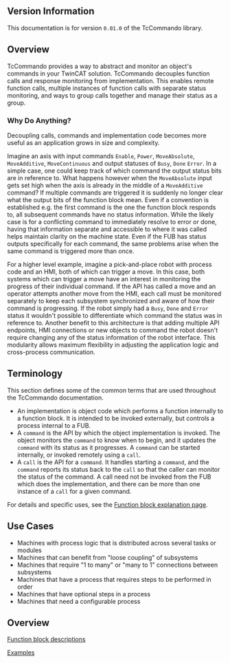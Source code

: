 ## Version Information
This documentation is for version `0.01.0` of the TcCommando library.

## Overview
TcCommando provides a way to abstract and monitor an object's commands in your TwinCAT solution. TcCommando decouples function calls and response monitoring from implementation. This enables remote function calls, multiple instances of function calls with separate status monitoring, and ways to group calls together and manage their status as a group. 
### Why Do Anything?
Decoupling calls, commands and implementation code becomes more useful as an application grows in size and complexity. 

Imagine an axis with input commands `Enable`, `Power`, `MoveAbsolute`, `MoveAdditive`, `MoveContinuous` and output statuses of `Busy`, `Done` `Error`. In a simple case, one could keep track of which command the output status bits are in reference to. What happens however when the `MoveAbsolute` input gets set high when the axis is already in the middle of a `MoveAdditive` command? If multiple commands are triggered it is suddenly no longer clear what the output bits of the function block mean. Even if a convention is established e.g. the first command is the one the function block responds to, all subsequent commands have no status information. While the likely case is for a conflicting command to immediately resolve to error or done, having that information separate and accessible to where it was called helps maintain clarity on the machine state. Even if the FUB has status outputs specifically for each command, the same problems arise when the same command is triggered more than once. 

For a higher level example, imagine a pick-and-place robot with process code and an HMI, both of which can trigger a move. In this case, both systems which can trigger a move have an interest in monitoring the progress of their individual command. If the API has called a move and an operator attempts another move from the HMI, each call must be monitored separately to keep each subsystem synchronized and aware of how their command is progressing. If the robot simply had a `Busy`, `Done` and `Error` status it wouldn't possible to differentiate which command the status was in reference to. Another benefit to this architecture is that adding multiple API endpoints, HMI connections or new objects to command the robot doesn't require changing any of the status information of the robot interface. This modularity allows maximum flexibility in adjusting the application logic and cross-process communication.

## Terminology

This section defines some of the common terms that are used throughout the TcCommando documentation.

- An implementation is object code which performs a function internally to a function block. It is intended to be invoked externally, but controls a process internal to a FUB.
- A `command` is the API by which the object implementation is invoked. The object monitors the `command` to know when to begin, and it updates the `command` with its status as it progresses. A `command` can be started internally, or invoked remotely using a `call`. 
- A `call` is the API for a `command`. It handles starting a `command`, and the `command` reports its status back to the `call` so that the caller can monitor the status of the command. A call need not be invoked from the FUB which does the implementation, and there can be more than one instance of a `call` for a given command. 

For details and specific uses, see the [Function block explanation page](FUBs.md).

## Use Cases

- Machines with process logic that is distributed across several tasks or modules
- Machines that can benefit from "loose coupling" of subsystems
- Machines that require "1 to many" or "many to 1" connections between subsystems
- Machines that have a process that requires steps to be performed in order
- Machines that have optional steps in a process
- Machines that need a configurable process

## Overview

[Function block descriptions](FUBs.md)

[Examples](examples.md)
